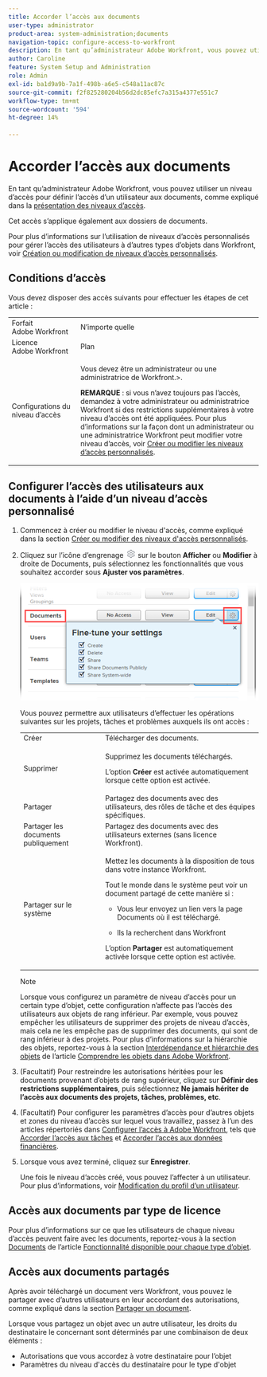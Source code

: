 ```yaml
---
title: Accorder l’accès aux documents
user-type: administrator
product-area: system-administration;documents
navigation-topic: configure-access-to-workfront
description: En tant qu’administrateur Adobe Workfront, vous pouvez utiliser un niveau d’accès pour définir l’accès d’un utilisateur aux documents dans Workfront.
author: Caroline
feature: System Setup and Administration
role: Admin
exl-id: ba1d9a9b-7a1f-498b-a6e5-c548a11ac87c
source-git-commit: f2f825280204b56d2dc85efc7a315a4377e551c7
workflow-type: tm+mt
source-wordcount: '594'
ht-degree: 14%

---
```


# Accorder l’accès aux documents

En tant qu’administrateur Adobe Workfront, vous pouvez utiliser un niveau d’accès pour définir l’accès d’un utilisateur aux documents, comme expliqué dans la [présentation des niveaux d’accès](../../../administration-and-setup/add-users/access-levels-and-object-permissions/access-levels-overview.md).

Cet accès s’applique également aux dossiers de documents.

Pour plus d’informations sur l’utilisation de niveaux d’accès personnalisés pour gérer l’accès des utilisateurs à d’autres types d’objets dans Workfront, voir [Création ou modification de niveaux d’accès personnalisés](../../../administration-and-setup/add-users/configure-and-grant-access/create-modify-access-levels.md).

## Conditions d’accès

Vous devez disposer des accès suivants pour effectuer les étapes de cet article :

<table style="table-layout:auto"> 
 <col> 
 <col> 
 <tbody> 
  <tr> 
   <td role="rowheader">Forfait Adobe Workfront</td> 
   <td>N’importe quelle</td> 
  </tr> 
  <tr> 
   <td role="rowheader">Licence Adobe Workfront</td> 
   <td>Plan</td> 
  </tr> 
  <tr> 
   <td role="rowheader">Configurations du niveau d’accès</td> 
   <td> <p>Vous devez être un administrateur ou une administratrice de Workfront.&gt;.</p> <p><b>REMARQUE</b> : si vous n’avez toujours pas l’accès, demandez à votre administrateur ou administratrice Workfront si des restrictions supplémentaires à votre niveau d’accès ont été appliquées. Pour plus d’informations sur la façon dont un administrateur ou une administratrice Workfront peut modifier votre niveau d’accès, voir <a href="../../../administration-and-setup/add-users/configure-and-grant-access/create-modify-access-levels.md" class="MCXref xref" data-mc-variable-override="">Créer ou modifier les niveaux d’accès personnalisés</a>.</p> </td> 
  </tr> 
 </tbody> 
</table>

## Configurer l’accès des utilisateurs aux documents à l’aide d’un niveau d’accès personnalisé

1. Commencez à créer ou modifier le niveau d&#39;accès, comme expliqué dans la section [Créer ou modifier des niveaux d&#39;accès personnalisés](../../../administration-and-setup/add-users/configure-and-grant-access/create-modify-access-levels.md).
1. Cliquez sur l’icône d’engrenage ![](assets/gear-icon-settings.png) sur le bouton **Afficher** ou **Modifier** à droite de Documents, puis sélectionnez les fonctionnalités que vous souhaitez accorder sous **Ajuster vos paramètres**.

   ![document_access.png](assets/document-access.png)

   Vous pouvez permettre aux utilisateurs d’effectuer les opérations suivantes sur les projets, tâches et problèmes auxquels ils ont accès :

   <table style="table-layout:auto"> 
    <col> 
    <col> 
    <tbody> 
     <tr> 
      <td role="rowheader">Créer</td> 
      <td>Télécharger des documents.</td> 
     </tr> 
     <tr> 
      <td role="rowheader">Supprimer</td> 
      <td> <p>Supprimez les documents téléchargés.</p> <p>L’option <b>Créer</b> est activée automatiquement lorsque cette option est activée.</p> </td> 
     </tr> 
     <tr> 
      <td role="rowheader">Partager</td> 
      <td>Partagez des documents avec des utilisateurs, des rôles de tâche et des équipes spécifiques.</td> 
     </tr> 
     <tr> 
      <td role="rowheader">Partager les documents publiquement</td> 
      <td>Partagez des documents avec des utilisateurs externes (sans licence Workfront).</td> 
     </tr> 
     <tr> 
      <td role="rowheader">Partager sur le système</td> 
      <td> <p>Mettez les documents à la disposition de tous dans votre instance Workfront.</p> <p>Tout le monde dans le système peut voir un document partagé de cette manière si :</p> 
       <ul> 
        <li> <p>Vous leur envoyez un lien vers la page Documents où il est téléchargé.</p> </li> 
        <li> <p>Ils la recherchent dans Workfront</p> </li> 
       </ul> <p>L’option <b>Partager</b> est automatiquement activée lorsque cette option est activée.</p> </td> 
     </tr> 
    </tbody> 
   </table>

   >[!NOTE]
   >
   >Lorsque vous configurez un paramètre de niveau d’accès pour un certain type d’objet, cette configuration n’affecte pas l’accès des utilisateurs aux objets de rang inférieur. Par exemple, vous pouvez empêcher les utilisateurs de supprimer des projets de niveau d’accès, mais cela ne les empêche pas de supprimer des documents, qui sont de rang inférieur à des projets. Pour plus d’informations sur la hiérarchie des objets, reportez-vous à la section [Interdépendance et hiérarchie des objets](../../../workfront-basics/navigate-workfront/workfront-navigation/understand-objects.md#understanding-interdependency-and-hierarchy-of-objects) de l’article [Comprendre les objets dans Adobe Workfront](../../../workfront-basics/navigate-workfront/workfront-navigation/understand-objects.md).

1. (Facultatif) Pour restreindre les autorisations héritées pour les documents provenant d’objets de rang supérieur, cliquez sur **Définir des restrictions supplémentaires**, puis sélectionnez **Ne jamais hériter de l’accès aux documents des projets, tâches, problèmes, etc**.
1. (Facultatif) Pour configurer les paramètres d’accès pour d’autres objets et zones du niveau d’accès sur lequel vous travaillez, passez à l’un des articles répertoriés dans [Configurer l’accès à Adobe Workfront](../../../administration-and-setup/add-users/configure-and-grant-access/configure-access.md), tels que [Accorder l’accès aux tâches](../../../administration-and-setup/add-users/configure-and-grant-access/grant-access-tasks.md) et [Accorder l’accès aux données financières](../../../administration-and-setup/add-users/configure-and-grant-access/grant-access-financial.md).
1. Lorsque vous avez terminé, cliquez sur **Enregistrer**.

   Une fois le niveau d’accès créé, vous pouvez l’affecter à un utilisateur. Pour plus d’informations, voir [Modification du profil d’un utilisateur](../../../administration-and-setup/add-users/create-and-manage-users/edit-a-users-profile.md).

## Accès aux documents par type de licence

Pour plus d’informations sur ce que les utilisateurs de chaque niveau d’accès peuvent faire avec les documents, reportez-vous à la section [Documents](../../../administration-and-setup/add-users/access-levels-and-object-permissions/functionality-available-for-each-object-type.md#document) de l’article [Fonctionnalité disponible pour chaque type d’objet](../../../administration-and-setup/add-users/access-levels-and-object-permissions/functionality-available-for-each-object-type.md).

## Accès aux documents partagés

Après avoir téléchargé un document vers Workfront, vous pouvez le partager avec d’autres utilisateurs en leur accordant des autorisations, comme expliqué dans la section [Partager un document](../../../workfront-basics/grant-and-request-access-to-objects/document-permissions.md).

<!--
If you make changes here, make them also in the "Grant access to" articles where this snippet had to be converted to text:
* reports, dashboards, and calendars
* financial data<
* issue
-->

Lorsque vous partagez un objet avec un autre utilisateur, les droits du destinataire le concernant sont déterminés par une combinaison de deux éléments :

* Autorisations que vous accordez à votre destinataire pour l’objet
* Paramètres du niveau d&#39;accès du destinataire pour le type d&#39;objet
